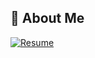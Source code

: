 ## 🎯 About Me
<div>
  <a href="https://www.cake.me/me/xxx">
    <img src="https://img.shields.io/badge/📄_Resume-View_My_Profile-brightgreen?style=for-the-badge&logo=cake&logoColor=white" alt="Resume"/>
  </a>
</div>
